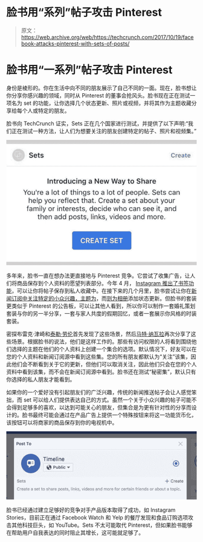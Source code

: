 # 脸书用“系列”帖子攻击 Pinterest 

> 原文：<https://web.archive.org/web/https://techcrunch.com/2017/10/19/facebook-attacks-pinterest-with-sets-of-posts/>

# 脸书用“一系列”帖子攻击 Pinterest

身份是棱形的。你在生活中向不同的朋友展示了自己不同的一面。现在，脸书想让你分享你感兴趣的领域，同时从 Pinterest 的董事会抢风头。脸书现在正在测试一项名为 set 的功能，让你选择几个状态更新、照片或视频，并将其作为主题收藏分享给每个人或特定的朋友。

脸书向 TechCrunch 证实，Sets 正在几个国家进行测试，并提供了以下声明:“我们正在测试一种方法，让人们为想要关注的朋友创建特定的帖子、照片和视频集。”

![](img/522a32fbdba91ccc5d90b4d6630104b9.png)

多年来，脸书一直在想办法更直接地与 Pinterest 竞争。它尝试了收集广告，让人们将商品保存到个人资料的愿望列表部分。今年 4 月， [Instagram 推出了书签功能](https://web.archive.org/web/20230122153302/https://techcrunch.com/2017/04/17/instagram-now-lets-you-organize-bookmarks-into-private-collections/)，可以让你将帖子保存到私人收藏中。在接下来的几个月里，脸书尝试让你在[新闻订阅中关注特定的小众兴趣，主题为](https://web.archive.org/web/20230122153302/https://techcrunch.com/2017/05/04/facebook-topics-to-follow/)，而[则为相册](https://web.archive.org/web/20230122153302/https://techcrunch.com/2017/06/01/facebook-photo-albums/)添加状态更新。但脸书的套装更类似于 Pinterest 的公告板，可以让其他人看到，所以你可以制作一套婚礼策划套装与你的另一半分享，一套与家人共度的假期回忆，或者一套展示你风格的时装套装。

密探布雷克·津崎和[泰勒·劳伦](https://web.archive.org/web/20230122153302/https://twitter.com/taylrn)首先发现了这些场景，然后[马特·纳瓦拉](https://web.archive.org/web/20230122153302/https://twitter.com/mattnavarra/status/921099727390863361)再次分享了这些场景。根据脸书的说法，他们是这样工作的。那些有访问权限的人将看到围绕他们选择的主题在他们的个人资料上创建一个集合的选项。默认情况下，好友可以在您的个人资料和新闻订阅源中看到这些集。您的所有朋友都默认为“关注”该集，因此他们会不断看到关于它的更新，但他们可以取消关注，因此他们只会在您的个人资料中看到该集，而不会在新闻订阅源中看到。脸书还在测试“秘密集”，默认只有你选择的私人朋友才能看到。

如果你的一个爱好没有引起朋友们的广泛兴趣，传统的新闻推送帖子会让人感觉笨拙，而 set 可以给人们提供表达自己的方式。虽然一个关于小众兴趣的帖子可能不会得到足够多的喜欢，以达到可能关心的朋友，但集合是为更有针对性的分享而设计的。脸书最终可能会通过在产品广告上提供一个特殊按钮来将这一功能货币化，该按钮可以将商家的商品保存到你的电视机中。

![](img/35e4b4609ccbf14f03e2ce5ff393cc9b.png)

脸书已经通过建立足够好的竞争对手产品版本取得了成功，如 Instagram Stories，目前正在通过 Facebook Watch 和 Yelp 的餐厅发现和食品订购选项攻击其他科技巨头，如 YouTube。Sets 不太可能取代 Pinterest，但如果脸书能够在帮助用户自我表达的同时阻止其增长，这可能就足够了。